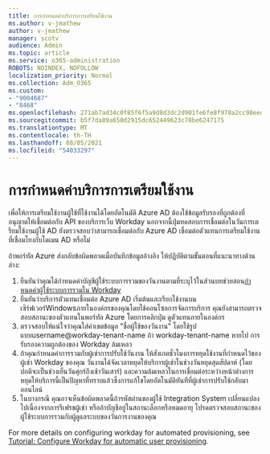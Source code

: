 ```yaml
---
title: การกําหนดค่าบริการการเตรียมใช้งาน
ms.author: v-jmathew
author: v-jmathew
manager: scotv
audience: Admin
ms.topic: article
ms.service: o365-administration
ROBOTS: NOINDEX, NOFOLLOW
localization_priority: Normal
ms.collection: Adm_O365
ms.custom:
- "9004687"
- "8468"
ms.openlocfilehash: 271ab7ad34c0f85f6f5a9d8d3dc2d901fe6fe8f978a2cc98eed986f594036f17
ms.sourcegitcommit: b5f7da89a650d2915dc652449623c78be6247175
ms.translationtype: MT
ms.contentlocale: th-TH
ms.lasthandoff: 08/05/2021
ms.locfileid: "54033297"
---
```

# <a name="configuring-the-provision-service"></a>การกําหนดค่าบริการการเตรียมใช้งาน

เพื่อให้การเตรียมใช้งานผู้ใช้ที่ใช้งานได้โดยอัตโนมัติ Azure AD ต้องใช้ข้อมูลรับรองที่ถูกต้องที่อนุญาตให้เชื่อมต่อกับ API ของบริการเว็บ Workday นอกจากนี้ปุ่มทดสอบการเชื่อมต่อในวันการเตรียมใช้งานผู้ใช้ AD ยังตรวจสอบว่าสามารถเชื่อมต่อกับ Azure AD เชื่อมต่อตัวแทนการเตรียมใช้งานที่เชื่อมโยงกับโดเมน AD หรือไม่

ถ้าพอร์ทัล Azure ส่งกลับข้อผิดพลาดเมื่อบันทึกข้อมูลอ้างอิง ให้ปฏิบัติตามขั้นตอนที่แนะนาทางด้านล่าง:

1. ยืนยันว่าคุณได้กําหนดค่าบัญชีผู้ใช้ระบบการรวมของวันงานตามที่ระบุไว้ในส่วนบทช่วยสอน[กําหนดค่าผู้ใช้ระบบการรวมใน Workday](https://docs.microsoft.com/azure/active-directory/saas-apps/workday-inbound-tutorial)
2. ยืนยันว่าบริการตัวแทนเชื่อมต่อ Azure AD เริ่มต้นและเรียกใช้งานบนเซิร์ฟเวอร์Windowsภายในองค์กรของคุณโดยใช้คอนโซลการจัดการบริการ คุณยังสามารถตรวจสอบสถานะของตัวแทนในพอร์ทัล Azure โดยการคลิกปุ่ม ดูตัวแทนภายในองค์กร
3. ตรวจสอบให้แน่ใจว่าคุณใส่ค่าเขตข้อมูล "ชื่อผู้ใช้ของวันงาน" โดยใช้รูปแบบusername@workday-tenant-name ถ้า workday-tenant-name หายไป การรับรองความถูกต้องของ Workday ล้มเหลว
4. ถ้าคุณกําหนดค่าการรวมกับผู้เช่าการปรับใช้วันงาน ให้สังเกตชั่วโมงการหยุดใช้งานที่กําหนดไว้ของผู้เช่า Workday ของคุณ วันงานได้จัดเวลาหยุดให้บริการผู้เช่าในช่วงวันหยุดสุดสัปดาห์ (โดยปกติจะเป็นช่วงเย็นวันศุกร์ถึงเช้าวันเสาร์) และความล้มเหลวในการเชื่อมต่อระหว่างหน้าต่างการหยุดให้บริการนี้เป็นปัญหาที่ทราบแล้วซึ่งการแก้ไขโดยอัตโนมัติทันทีที่ผู้เช่าการปรับใช้กลับมาออนไลน์
5. ในบางกรณี คุณอาจเห็นข้อผิดพลาดนี้ถ้ารหัสผ่านของผู้ใช้ Integration System เปลี่ยนแปลงไปเนื่องจากการรีเฟรชผู้เช่า หรือถ้าบัญชีอยู่ในสถานะล็อกหรือหมดอายุ โปรดตรวจสอบสถานะของผู้ใช้ระบบการรวมกับผู้ดูแลระบบของวันการงานของคุณ

For more details on configuring workday for automated provisioning, see [Tutorial: Configure Workday for automatic user provisioning](https://docs.microsoft.com/azure/active-directory/saas-apps/workday-inbound-tutorial).

